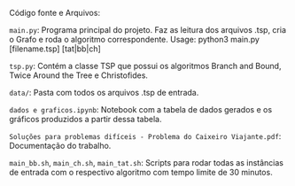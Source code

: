 Código fonte e Arquivos:

`main.py`: Programa principal do projeto. Faz as leitura dos arquivos .tsp, cria o Grafo e roda o algoritmo correspondente.
Usage: python3 main.py [filename.tsp] [tat|bb|ch]

`tsp.py`: Contém a classe TSP que possui os algoritmos Branch and Bound, Twice Around the Tree e Christofides.

`data/`: Pasta com todos os arquivos .tsp de entrada.

`dados e graficos.ipynb`: Notebook com a tabela de dados gerados e os gráficos produzidos a partir dessa tabela.

`Soluções para problemas difíceis - Problema do Caixeiro Viajante.pdf`: Documentação do trabalho.

`main_bb.sh`, `main_ch.sh`, `main_tat.sh`: Scripts para rodar todas as instâncias de entrada com o respectivo algoritmo com tempo limite de 30 minutos.
